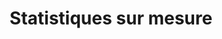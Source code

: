 ---
lang: be
title: Statistiques sur mesure
image: ../static/images/cards/icon-pictures.png
imageAlt: Test
description: Vous voulez une vue d’ensemble de votre établissement ? Avec Kidola, toutes les informations saisies peuvent être analysées pour simplifier la gestion au quotidien.
---